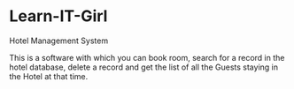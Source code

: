 # Learn-IT-Girl
Hotel Management System

This is a software with which you can book room, search for a record in the hotel database, delete a record and get the list of all the Guests staying in the Hotel at that time.
